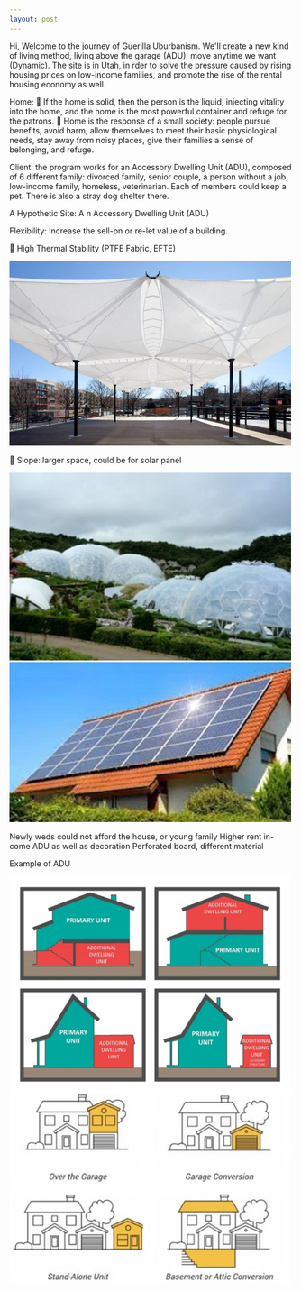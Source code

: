 ```yaml
---
layout: post
---
```

  Hi, Welcome to the journey of Guerilla Uburbanism. We'll create a new kind of living method, living above the garage (ADU), move anytime we want (Dynamic).
  The site is in Utah, in rder to solve the pressure caused by rising housing prices on low-income families, and promote the rise of the rental housing economy as well.
  
  
  Home: 
	If the home is solid, then the person is the liquid, injecting vitality into the home, and the home is the most powerful container and refuge for the patrons. 
	Home is the response of a small society: people pursue benefits, avoid harm, allow themselves to meet their basic physiological needs, stay away from noisy places, give their families a sense of belonging, and refuge.

Client: the program works for an Accessory Dwelling Unit (ADU), composed of 6 different family: divorced family, senior couple, a person without a job, low-income family, homeless, veterinarian. Each of members could keep a pet. There is also a stray dog shelter there.

A Hypothetic Site: A n Accessory Dwelling Unit (ADU)

Flexibility: Increase the sell-on or re-let value of a building.
  
	High Thermal Stability
(PTFE Fabric, EFTE)

  <img alt="ADU2" src="https://github.com/GraceLL00L/ARCH-3105/blob/5ee41ed78de970642bf7ed1559093fb949b74adb/_posts/REF1.jpg?raw=true" width="500">
  
  	Slope: larger space, could be for solar panel
  
  
  <img alt="ADU2" src="https://github.com/GraceLL00L/ARCH-3105/blob/5ee41ed78de970642bf7ed1559093fb949b74adb/_posts/REF2.jpg?raw=true" width="500">
  
  
  <img alt="ADU2" src="https://github.com/GraceLL00L/ARCH-3105/blob/5ee41ed78de970642bf7ed1559093fb949b74adb/_posts/REF3.jpg?raw=true" width="500">

Newly weds could not afford the house, or young family
Higher rent in-come
ADU as well as decoration
Perforated board, different material

Example of ADU


<img alt="ADU1" src="https://github.com/GraceLL00L/ARCH-3105/blob/c5e4c38e612e53fba986414f1fb95cef4dcd75c4/_posts/ADU1.jpg?raw=true" width="500">
<img alt="ADU2" src="https://github.com/GraceLL00L/ARCH-3105/blob/e207fbd71434b5f1dc97c5b8318a418c324a5075/_posts/ADU2.jpg?raw=true" width="500">



 
     
 


[jekyll-docs]: http://jekyllrb.com/docs/home
[jekyll-gh]:   https://github.com/jekyll/jekyll
[jekyll-talk]: https://talk.jekyllrb.com/

